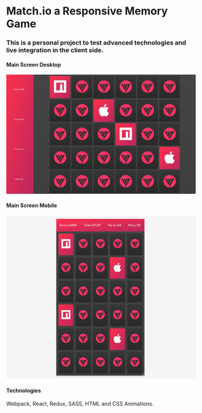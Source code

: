 # Match.io a Responsive Memory Game
### This is a personal project to test advanced technologies and live integration in the client side.
#### Main Screen Desktop
![Screenshot](shot2.png)
#### Main Screen Mobile
![Screenshot](shot1.png)
#### Technologies
Webpack, React, Redux, SASS, HTML and CSS Animations.
